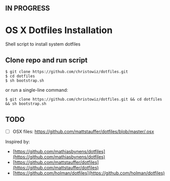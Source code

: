 ## IN PROGRESS

# OS X Dotfiles Installation

Shell script to install system dotfiles


## Clone repo and run script

```
$ git clone https://github.com/christowiz/dotfiles.git
$ cd dotfiles
$ sh bootstrap.sh
```

or run a single-line command:

```
$ git clone https://github.com/christowiz/dotfiles.git && cd dotfiles && sh bootstrap.sh
```


## TODO

-   [ ] OSX files: https://github.com/mattstauffer/dotfiles/blob/master/.osx

Inspired by:

-   [https://github.com/mathiasbynens/dotfiles](https://github.com/mathiasbynens/dotfiles)
-   [https://github.com/mattstauffer/dotfiles](https://github.com/mattstauffer/dotfiles)
-   [https://github.com/holman/dotfiles](https://github.com/holman/dotfiles)
